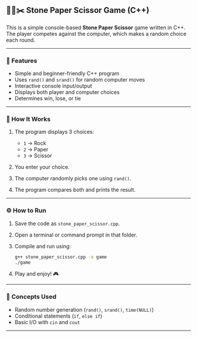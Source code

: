 ## 🗿📄✂️ Stone Paper Scissor Game (C++)

This is a simple console-based **Stone Paper Scissor** game written in C++.
The player competes against the computer, which makes a random choice each round.

---

### 🎯 Features

* Simple and beginner-friendly C++ program
* Uses `rand()` and `srand()` for random computer moves
* Interactive console input/output
* Displays both player and computer choices
* Determines win, lose, or tie

---

### 🧩 How It Works

1. The program displays 3 choices:

   * `1` → Rock
   * `2` → Paper
   * `3` → Scissor
2. You enter your choice.
3. The computer randomly picks one using `rand()`.
4. The program compares both and prints the result.

---

### ⚙️ How to Run

1. Save the code as `stone_paper_scissor.cpp`.
2. Open a terminal or command prompt in that folder.
3. Compile and run using:

   ```bash
   g++ stone_paper_scissor.cpp -o game
   ./game
   ```
4. Play and enjoy! 🎮

---

### 🧠 Concepts Used

* Random number generation (`rand()`, `srand()`, `time(NULL)`)
* Conditional statements (`if`, `else if`)
* Basic I/O with `cin` and `cout`

---

